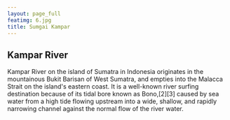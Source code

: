```yaml
---
layout: page_full
featimg: 6.jpg
title: Sumgai Kampar
---
```


## Kampar River
Kampar River on the island of Sumatra in Indonesia originates in the mountainous Bukit Barisan of West Sumatra, and empties into the Malacca Strait on the island's eastern coast. It is a well-known river surfing destination because of its tidal bore known as Bono,[2][3] caused by sea water from a high tide flowing upstream into a wide, shallow, and rapidly narrowing channel against the normal flow of the river water.
